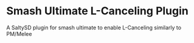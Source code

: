 # Smash Ultimate L-Canceling Plugin
 A SaltySD plugin for smash ultimate to enable L-Canceling similarly to PM/Melee
